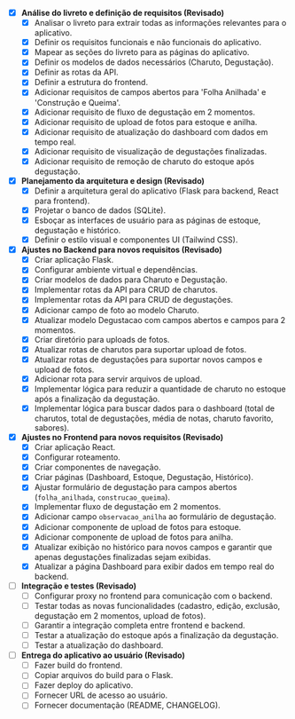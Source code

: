 - [x] **Análise do livreto e definição de requisitos (Revisado)**
  - [x] Analisar o livreto para extrair todas as informações relevantes para o aplicativo.
  - [x] Definir os requisitos funcionais e não funcionais do aplicativo.
  - [x] Mapear as seções do livreto para as páginas do aplicativo.
  - [x] Definir os modelos de dados necessários (Charuto, Degustação).
  - [x] Definir as rotas da API.
  - [x] Definir a estrutura do frontend.
  - [x] Adicionar requisitos de campos abertos para 'Folha Anilhada' e 'Construção e Queima'.
  - [x] Adicionar requisito de fluxo de degustação em 2 momentos.
  - [x] Adicionar requisito de upload de fotos para estoque e anilha.
  - [x] Adicionar requisito de atualização do dashboard com dados em tempo real.
  - [x] Adicionar requisito de visualização de degustações finalizadas.
  - [x] Adicionar requisito de remoção de charuto do estoque após degustação.

- [x] **Planejamento da arquitetura e design (Revisado)**
  - [x] Definir a arquitetura geral do aplicativo (Flask para backend, React para frontend).
  - [x] Projetar o banco de dados (SQLite).
  - [x] Esboçar as interfaces de usuário para as páginas de estoque, degustação e histórico.
  - [x] Definir o estilo visual e componentes UI (Tailwind CSS).

- [x] **Ajustes no Backend para novos requisitos (Revisado)**
  - [x] Criar aplicação Flask.
  - [x] Configurar ambiente virtual e dependências.
  - [x] Criar modelos de dados para Charuto e Degustação.
  - [x] Implementar rotas da API para CRUD de charutos.
  - [x] Implementar rotas da API para CRUD de degustações.
  - [x] Adicionar campo de foto ao modelo Charuto.
  - [x] Atualizar modelo Degustacao com campos abertos e campos para 2 momentos.
  - [x] Criar diretório para uploads de fotos.
  - [x] Atualizar rotas de charutos para suportar upload de fotos.
  - [x] Atualizar rotas de degustações para suportar novos campos e upload de fotos.
  - [x] Adicionar rota para servir arquivos de upload.
  - [x] Implementar lógica para reduzir a quantidade de charuto no estoque após a finalização da degustação.
  - [x] Implementar lógica para buscar dados para o dashboard (total de charutos, total de degustações, média de notas, charuto favorito, sabores).

- [x] **Ajustes no Frontend para novos requisitos (Revisado)**
  - [x] Criar aplicação React.
  - [x] Configurar roteamento.
  - [x] Criar componentes de navegação.
  - [x] Criar páginas (Dashboard, Estoque, Degustação, Histórico).
  - [x] Ajustar formulário de degustação para campos abertos (`folha_anilhada`, `construcao_queima`).
  - [x] Implementar fluxo de degustação em 2 momentos.
  - [x] Adicionar campo `observacao_anilha` ao formulário de degustação.
  - [x] Adicionar componente de upload de fotos para estoque.
  - [x] Adicionar componente de upload de fotos para anilha.
  - [x] Atualizar exibição no histórico para novos campos e garantir que apenas degustações finalizadas sejam exibidas.
  - [x] Atualizar a página Dashboard para exibir dados em tempo real do backend.

- [ ] **Integração e testes (Revisado)**
  - [ ] Configurar proxy no frontend para comunicação com o backend.
  - [ ] Testar todas as novas funcionalidades (cadastro, edição, exclusão, degustação em 2 momentos, upload de fotos).
  - [ ] Garantir a integração completa entre frontend e backend.
  - [ ] Testar a atualização do estoque após a finalização da degustação.
  - [ ] Testar a atualização do dashboard.

- [ ] **Entrega do aplicativo ao usuário (Revisado)**
  - [ ] Fazer build do frontend.
  - [ ] Copiar arquivos do build para o Flask.
  - [ ] Fazer deploy do aplicativo.
  - [ ] Fornecer URL de acesso ao usuário.
  - [ ] Fornecer documentação (README, CHANGELOG).
